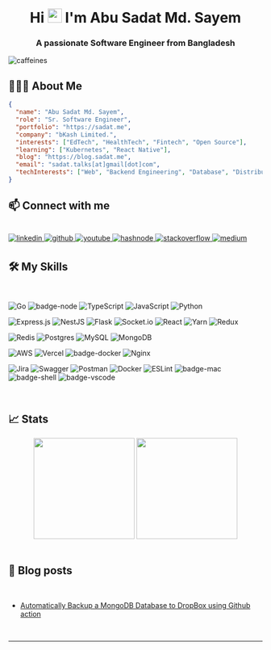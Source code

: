 <h1 align="center">Hi <img src="https://media.giphy.com/media/hvRJCLFzcasrR4ia7z/giphy.gif" width="28"> I'm Abu Sadat Md. Sayem</h1>
<h3 align="center">A passionate Software Engineer from Bangladesh</h3>

<p align="left"> <img src="https://komarev.com/ghpvc/?username=caffeines&label=Profile%20views&color=0e75b6&style=flat" alt="caffeines" /> </p>

## 👨🏻‍💻 About Me

```json
{
  "name": "Abu Sadat Md. Sayem",
  "role": "Sr. Software Engineer",
  "portfolio": "https://sadat.me",
  "company": "bKash Limited.",
  "interests": ["EdTech", "HealthTech", "Fintech", "Open Source"],
  "learning": ["Kubernetes", "React Native"],
  "blog": "https://blog.sadat.me",
  "email": "sadat.talks[at]gmail[dot]com",
  "techInterests": ["Web", "Backend Engineering", "Database", "Distributed System", "Cloud", "System Design"]
}
```

## 📫 Connect with me
<br/>
<a href="https://linkedin.com/in/sadatsayem" target="_blank">
<img src=https://img.shields.io/badge/linkedin-%231E77B5.svg?&style=for-the-badge&logo=linkedin&logoColor=white alt=linkedin style="margin-bottom: 5px;" />
</a>
<a href="https://github.com/caffeines" target="_blank">
<img src=https://img.shields.io/badge/github-%2324292e.svg?&style=for-the-badge&logo=github&logoColor=white alt=github style="margin-bottom: 5px;" />
</a>
<a href="https://youtube.com/@prepself" target="_blank">
<img src=https://img.shields.io/badge/youtube-%23E0234E.svg?style=for-the-badge&logo=youtube&logoColor=white alt=youtube style="margin-bottom: 5px;" />
</a>
<a href="https://hashnode.com/@caffeines" target="_blank">
<img src=https://img.shields.io/badge/hashnode-%232962FF.svg?&style=for-the-badge&logo=hashnode&logoColor=white alt=hashnode style="margin-bottom: 5px;" />
</a>
<a href="https://stackoverflow.com/users/9313299" target="_blank">
<img src=https://img.shields.io/badge/stackoverflow-%23F28032.svg?&style=for-the-badge&logo=stackoverflow&logoColor=white alt=stackoverflow style="margin-bottom: 5px;" />
</a>

<a href="https://medium.com/@caffeines" target="_blank">
<img src=https://img.shields.io/badge/medium-%23292929.svg?&style=for-the-badge&logo=medium&logoColor=white alt=medium style="margin-bottom: 5px;" />
</a>  
  

<br/> 

## 🛠️ My Skills
<br/>

![Go](https://img.shields.io/badge/go-%2300ADD8.svg?style=for-the-badge&logo=go&logoColor=white)
![badge-node](https://img.shields.io/badge/Node.js-black?logo=node.js&style=for-the-badge&color=21223e)
![TypeScript](https://img.shields.io/badge/typescript-%23007ACC.svg?style=for-the-badge&logo=typescript&logoColor=white) 
![JavaScript](https://img.shields.io/badge/javascript-%23323330.svg?style=for-the-badge&logo=javascript&logoColor=%23F7DF1E) 
![Python](https://img.shields.io/badge/python-3670A0?style=for-the-badge&logo=python&logoColor=ffdd54) 

![Express.js](https://img.shields.io/badge/express.js-%23404d59.svg?style=for-the-badge&logo=express&logoColor=%2361DAFB) 
![NestJS](https://img.shields.io/badge/nestjs-%23E0234E.svg?style=for-the-badge&logo=nestjs&logoColor=white) 
![Flask](https://img.shields.io/badge/flask-%23000.svg?style=for-the-badge&logo=flask&logoColor=white) 
![Socket.io](https://img.shields.io/badge/Socket.io-black?style=for-the-badge&logo=socket.io&badgeColor=010101) 
![React](https://img.shields.io/badge/react-%2320232a.svg?style=for-the-badge&logo=react&logoColor=%2361DAFB) 
![Yarn](https://img.shields.io/badge/yarn-%232C8EBB.svg?style=for-the-badge&logo=yarn&logoColor=white) 
![Redux](https://img.shields.io/badge/redux-%23593d88.svg?style=for-the-badge&logo=redux&logoColor=white)


![Redis](https://img.shields.io/badge/redis-%23DD0031.svg?style=for-the-badge&logo=redis&logoColor=white) 
![Postgres](https://img.shields.io/badge/postgres-%23316192.svg?style=for-the-badge&logo=postgresql&logoColor=white) 
![MySQL](https://img.shields.io/badge/mysql-%2300f.svg?style=for-the-badge&logo=mysql&logoColor=white) 
![MongoDB](https://img.shields.io/badge/MongoDB-%234ea94b.svg?style=for-the-badge&logo=mongodb&logoColor=white) 


![AWS](https://img.shields.io/badge/AWS-%23FF9900.svg?style=for-the-badge&logo=amazon-aws&logoColor=white) 
![Vercel](https://img.shields.io/badge/vercel-%23000000.svg?style=for-the-badge&logo=vercel&logoColor=white) 
![badge-docker](https://img.shields.io/badge/Docker-black?style=for-the-badge&logo=docker&color=21223e)
![Nginx](https://img.shields.io/badge/nginx-%23009639.svg?style=for-the-badge&logo=nginx&logoColor=white)


![Jira](https://img.shields.io/badge/jira-%230A0FFF.svg?style=for-the-badge&logo=jira&logoColor=white) 
![Swagger](https://img.shields.io/badge/-Swagger-%23Clojure?style=for-the-badge&logo=swagger&logoColor=white) 
![Postman](https://img.shields.io/badge/Postman-FF6C37?style=for-the-badge&logo=postman&logoColor=white) 
![Docker](https://img.shields.io/badge/docker-%230db7ed.svg?style=for-the-badge&logo=docker&logoColor=white) 
![ESLint](https://img.shields.io/badge/ESLint-4B3263?style=for-the-badge&logo=eslint&logoColor=white)
![badge-mac](https://img.shields.io/badge/MacOS-black?logo=apple&style=for-the-badge&color=21223e)
![badge-shell](https://img.shields.io/badge/ZSH-black?style=for-the-badge&logo=gnu-bash&color=21223e)
![badge-vscode](https://img.shields.io/badge/VSCode-black?style=for-the-badge&logo=visual-studio-code&color=21223e&logoColor=blue)

<br/>

## &#x1f4c8; Stats
<div align="center" >
  <img  height="200" src="https://github-readme-stats.vercel.app/api/top-langs/?username=caffeines&hide=html,makefile&bg_color=21223e&title_color=f6c819&text_color=fff&count_private=true&langs_count=5" />

  <img height="200" src="https://github-readme-stats.vercel.app/api?username=caffeines&bg_color=21223e&title_color=f6c819&text_color=fff&show_icons=true&icon_color=fff&count_private=true" />
</div>

<br/>

## 📝 Blog posts
<br/>

<!-- BLOG-POST-LIST:START -->
- [Automatically Backup a MongoDB Database to DropBox using Github action](https://blog.sadat.me/automatically-backup-a-mongodb-database-to-dropbox-using-github-action)
<!-- BLOG-POST-LIST:END -->

<br/>
<hr/>
